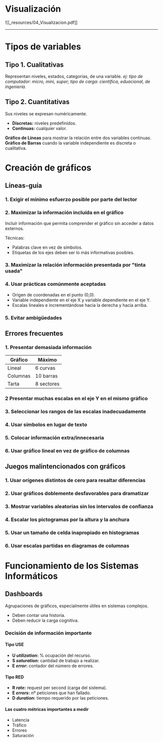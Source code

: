 # Visualización
![[_resources/04_Visualizacion.pdf]]

---

 # Tipos de variables
 
 ## Tipo 1. Cualitativas
 Representan niveles, estados, categorías, de una variable.
 *ej: tipo de computador: micro, mini, super; tipo de carga: científica, eduacional, de ingeniería.*

## Tipo 2. Cuantitativas
Sus niveles se expresan numéricamente.

- **Discretas:** niveles predefinidos.
- **Continuas:** cualquier valor.

**Gráfico de Líneas** para mostrar la relación entre dos variables continuas.
**Gráfico de Barras** cuando la variable independiente es discreta o cualitativa.

# Creación de gráficos
## Líneas-guía
### 1. Exigir el mínimo esfuerzo posible por parte del lector

### 2. Maximizar la información incluída en el gráfico
Incluír información que permita comprender el gráfico sin acceder a datos externos.

Técnicas:
- Palabras clave en vez de símbolos.
- Etiquetas de los ejes deben ser lo más informativas posibles.

### 3. Maximizar la relación información presentada por "tinta usada"

### 4. Usar prácticas comúnmente aceptadas
- Origen de coordenadas en el punto (0,0).
- Variable independiente en el eje X y variable dependiente en el eje Y.
- Escalas lineales e incrementándose hacia la derecha y hacia arriba.

### 5. Evitar ambigüedades

## Errores frecuentes
### 1. Presentar demasiada información
| Gráfico  | Máximo     |
| -------- | ---------- |
| Lineal   | 6 curvas   |
| Columnas | 10 barras  |
| Tarta    | 8 sectores |

### 2 Presentar muchas escalas en el eje Y en el mismo gráfico

### 3. Seleccionar los rangos de las escalas inadecuadamente

### 4. Usar símbolos en lugar de texto

### 5. Colocar información extra/innecesaria

### 6. Usar gráfico lineal en vez de gráfico de columnas

## Juegos malintencionados con gráficos
### 1. Usar orígenes distintos de cero para resaltar diferencias

### 2. Usar gráficos doblemente desfavorables para dramatizar

### 3. Mostrar variables aleatorias sin los intervalos de confianza

### 4.  Escalar los pictogramas por la altura y la anchura

### 5. Usar un tamaño de celda inapropiado en histogramas

### 6. Usar escalas partidas en diagramas de columnas

# Funcionamiento de los Sistemas Informáticos

## Dashboards
Agrupaciones de gráficos, especialmente útiles en sistemas complejos.

- Deben contar una historia.
- Deben reducir la carga cognitiva.

### Decisión de información importante
#### Tipo USE
- **U *utilization*:** % ocupación del recurso.
- **S *saturation*:** cantidad de trabajo a realizar.
- **E *error*:** contador del número de errores.

#### Tipo RED
- **R *rate*:** request per second (carga del sistema).
- **E *errors*:** nº peticiones que han fallado.
- **D *duration*:** tiempo requerido por las peticiones.

#### Las cuatro métricas importantes a medir
- Latencia
- Tráfico
- Errores
- Saturación



